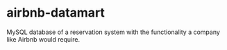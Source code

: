 # airbnb-datamart
MySQL database of a reservation system with the functionality a company like Airbnb would require. 
